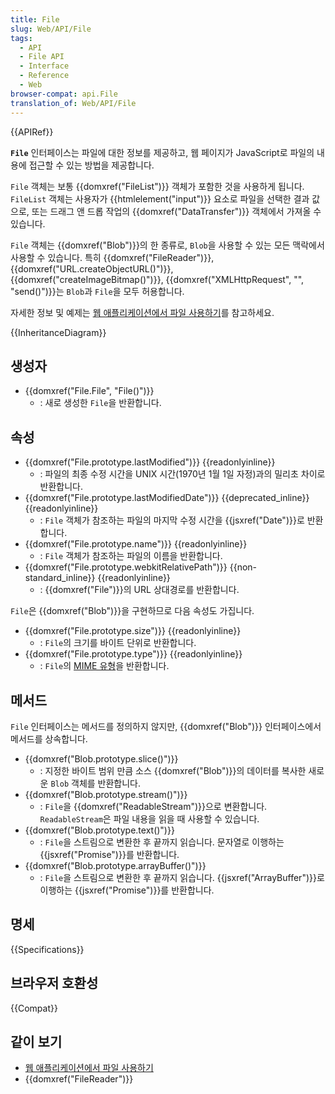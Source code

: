 ```yaml
---
title: File
slug: Web/API/File
tags:
  - API
  - File API
  - Interface
  - Reference
  - Web
browser-compat: api.File
translation_of: Web/API/File
---
```

{{APIRef}}

**`File`** 인터페이스는 파일에 대한 정보를 제공하고, 웹 페이지가 JavaScript로 파일의 내용에 접근할 수 있는 방법을 제공합니다.

`File` 객체는 보통 {{domxref("FileList")}} 객체가 포함한 것을 사용하게 됩니다. `FileList` 객체는 사용자가 {{htmlelement("input")}} 요소로 파일을 선택한 결과 값으로, 또는 드래그 앤 드롭 작업의 {{domxref("DataTransfer")}} 객체에서 가져올 수 있습니다.

`File` 객체는 {{domxref("Blob")}}의 한 종류로, `Blob`을 사용할 수 있는 모든 맥락에서 사용할 수 있습니다. 특히 {{domxref("FileReader")}}, {{domxref("URL.createObjectURL()")}}, {{domxref("createImageBitmap()")}}, {{domxref("XMLHttpRequest", "", "send()")}}는 `Blob`과 `File`을 모두 허용합니다.

자세한 정보 및 예제는 [웹 애플리케이션에서 파일 사용하기](/ko/docs/Web/API/File/Using_files_from_web_applications)를 참고하세요.

{{InheritanceDiagram}}

## 생성자

- {{domxref("File.File", "File()")}}
  - : 새로 생성한 `File`을 반환합니다.

## 속성

- {{domxref("File.prototype.lastModified")}} {{readonlyinline}}
  - : 파일의 최종 수정 시간을 UNIX 시간(1970년 1월 1일 자정)과의 밀리초 차이로 반환합니다.
- {{domxref("File.prototype.lastModifiedDate")}} {{deprecated_inline}} {{readonlyinline}}
  - : `File` 객체가 참조하는 파일의 마지막 수정 시간을 {{jsxref("Date")}}로 반환합니다.
- {{domxref("File.prototype.name")}} {{readonlyinline}}
  - : `File` 객체가 참조하는 파일의 이름을 반환합니다.
- {{domxref("File.prototype.webkitRelativePath")}} {{non-standard_inline}} {{readonlyinline}}
  - : {{domxref("File")}}의 URL 상대경로를 반환합니다.

`File`은 {{domxref("Blob")}}을 구현하므로 다음 속성도 가집니다.

- {{domxref("File.prototype.size")}} {{readonlyinline}}
  - : `File`의 크기를 바이트 단위로 반환합니다.
- {{domxref("File.prototype.type")}} {{readonlyinline}}
  - : `File`의 [MIME 유형](/ko/docs/Web/HTTP/Basics_of_HTTP/MIME_types)을 반환합니다.

## 메서드

`File` 인터페이스는 메서드를 정의하지 않지만, {{domxref("Blob")}} 인터페이스에서 메서드를 상속합니다.

- {{domxref("Blob.prototype.slice()")}}
  - : 지정한 바이트 범위 만큼 소스 {{domxref("Blob")}}의 데이터를 복사한 새로운 `Blob` 객체를 반환합니다.
- {{domxref("Blob.prototype.stream()")}}
  - : `File`을 {{domxref("ReadableStream")}}으로 변환합니다. `ReadableStream`은 파일 내용을 읽을 때 사용할 수 있습니다.
- {{domxref("Blob.prototype.text()")}}
  - : `File`을 스트림으로 변환한 후 끝까지 읽습니다. 문자열로 이행하는 {{jsxref("Promise")}}를 반환합니다.
- {{domxref("Blob.prototype.arrayBuffer()")}}
  - : `File`을 스트림으로 변환한 후 끝까지 읽습니다. {{jsxref("ArrayBuffer")}}로 이행하는 {{jsxref("Promise")}}를 반환합니다.

## 명세

{{Specifications}}

## 브라우저 호환성

{{Compat}}

## 같이 보기

- [웹 애플리케이션에서 파일 사용하기](/ko/docs/Web/API/File/Using_files_from_web_applications)
- {{domxref("FileReader")}}
